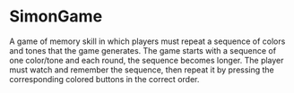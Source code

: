 # SimonGame
A game of memory skill in which players must repeat a sequence of colors and tones that the game generates. The game starts with a sequence of one color/tone and each round, the sequence becomes longer. The player must watch and remember the sequence, then repeat it by pressing the corresponding colored buttons in the correct order.
